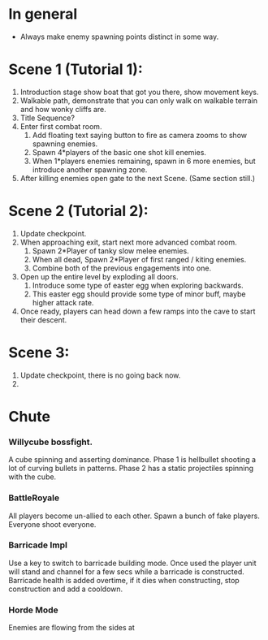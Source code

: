 # In general
* Always make enemy spawning points distinct in some way.

# Scene 1 (Tutorial 1):

1) Introduction stage show boat that got you there, show movement keys.
2) Walkable path, demonstrate that you can only walk on walkable terrain and how wonky cliffs are.
3) Title Sequence?
4) Enter first combat room.
    1) Add floating text saying button to fire as camera zooms to show spawning enemies.
    2) Spawn  4\*players  of the basic one shot kill enemies. 
    3) When 1\*players enemies remaining, spawn in 6 more enemies, but introduce another spawning zone.
5) After killing enemies open gate to the next Scene. (Same section still.)

# Scene 2 (Tutorial 2):
1) Update checkpoint.
2) When approaching exit, start next more advanced combat room.
   1) Spawn 2\*Player of tanky slow melee enemies.
   2) When all dead, Spawn 2\*Player of first ranged / kiting enemies.
   3) Combine both of the previous engagements into one.
3) Open up the entire level by exploding all doors.
   1) Introduce some type of easter egg when exploring backwards.
   2) This easter egg should provide some type of minor buff, maybe higher attack rate.
4) Once ready, players can head down a few ramps into the cave to start their descent.

# Scene 3:
1) Update checkpoint, there is no going back now.
2) 

# Chute

### Willycube bossfight.

A cube spinning and asserting dominance. Phase 1 is hellbullet shooting a lot of curving bullets in patterns.
Phase 2 has a static projectiles spinning with the cube.

### BattleRoyale

All players become un-allied to each other. Spawn a bunch of fake players. Everyone shoot everyone.

### Barricade Impl

Use a key to switch to barricade building mode. Once used the player unit will stand and channel for a few secs while a
barricade is constructed. Barricade health is added overtime, if it dies when constructing, stop construction and add a
cooldown.


### Horde Mode

Enemies are flowing from the sides at 